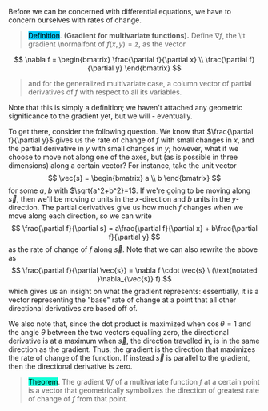 Before we can be concerned with differential equations, we have to concern ourselves with rates of change.

> <span style="background-color: #03cafc; color: black;">Definition</span>. **(Gradient for multivariate functions).** Define $\nabla f$, the \it gradient \normalfont of $f(x,y)=z$, as the vector

$$
\nabla f = \begin{bmatrix}
            \frac{\partial f}{\partial x} \\
            \frac{\partial f}{\partial y}
        \end{bmatrix}
$$
> and for the generalized multivariate case, a column vector of partial derivatives of $f$ with respect to all its variables.


Note that this is simply a definition; we haven't attached any geometric significance to the gradient yet, but we will - eventually. 

To get there, consider the following question. We know that $\frac{\partial f}{\partial y}$ gives us the rate of change of $f$ with small changes in $x$, and the partial derivative in $y$ with small changes in $y$; however, what if we choose to move not along one of the axes, but (as is possible in three dimensions) along a certain vector? For instance, take the unit vector
$$
\vec{s} = \begin{bmatrix}
        a \\ b
    \end{bmatrix}
$$
for some $a$, $b$ with $\sqrt{a^2+b^2}=1$. If we're going to be moving along $\vec{s}$, then we'll be moving $a$ units in the $x$-direction and $b$ units in the $y$-direction. The partial derivatives give us how much $f$ changes when we move along each direction, so we can write 
$$
\frac{\partial f}{\partial s} = a\frac{\partial f}{\partial x} + b\frac{\partial f}{\partial y}
$$
as the rate of change of $f$ along $\vec{s}$. Note that we can also rewrite the above as 
$$
\frac{\partial f}{\partial \vec{s}} = \nabla f \cdot \vec{s} \ (\text{notated }\nabla_{\vec{s}} f)
$$
which gives us an insight on what the gradient represents: essentially, it is a vector representing the "base" rate of change at a point that all other directional derivatives are based off of. 

We also note that, since the dot product is maximized when $\cos \theta = 1$ and the angle $\theta$ between the two vectors equalling zero, the directional derivative is at a maximum when $\vec{s}$, the direction travelled in, is in the same direction as the gradient. Thus, the gradient is the direction that maximizes the rate of change of the function. If instead $\vec{s}$ is parallel to the gradient, then the directional derivative is zero. 

> <span style="background-color: #12ffd7; color: black;">Theorem</span>. The gradient $\nabla f$ of a multivariate function $f$ at a certain point is a vector that geometrically symbolizes the direction of greatest rate of change of $f$ from that point.



